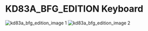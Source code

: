 # KD83A_BFG_EDITION Keyboard

![kd83a_bfg_edition_image 1](https://user-images.githubusercontent.com/106651989/172527722-8062df0f-7556-4f4a-bd2c-e3417e557454.jpg)
![kd83a_bfg_edition_image 2](https://user-images.githubusercontent.com/106651989/172527729-35c2aef6-23f6-4703-b63f-b7bf321a27fd.jpg)
